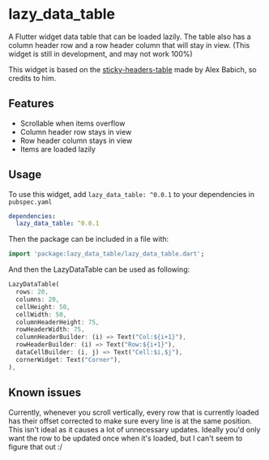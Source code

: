 # lazy_data_table

A Flutter widget data table that can be loaded lazily. The table also has a column header row and a row header column that will stay in view.
(This widget is still in development, and may not work 100%)

This widget is based on the [sticky-headers-table](https://github.com/AlexBacich/sticky-headers-table) made by Alex Babich, so credits to him.

## Features

* Scrollable when items overflow
* Column header row stays in view
* Row header column stays in view
* Items are loaded lazily

## Usage

To use this widget, add `lazy_data_table: ^0.0.1` to your dependencies in `pubspec.yaml`

```yaml
dependencies:
  lazy_data_table: ^0.0.1
```

Then the package can be included in a file with:

```dart
import 'package:lazy_data_table/lazy_data_table.dart';
```

And then the LazyDataTable can be used as following:

```dart
LazyDataTable(
  rows: 20,
  columns: 20,
  cellHeight: 50,
  cellWidth: 50,
  columnHeaderHeight: 75,
  rowHeaderWidth: 75,
  columnHeaderBuilder: (i) => Text("Col:${i+1}"),
  rowHeaderBuilder: (i) => Text("Row:${i+1}"),
  dataCellBuilder: (i, j) => Text("Cell:$i,$j"),
  cornerWidget: Text("Corner"),
),
```

## Known issues
Currently, whenever you scroll vertically, every row that is currently loaded has their offset corrected to make sure every line is at the same position.
This isn't ideal as it causes a lot of unnecessary updates. Ideally you'd only want the row to be updated once when it's loaded, but I can't seem to figure that out :/
